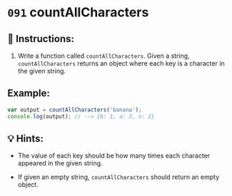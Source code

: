 # `091` countAllCharacters

## 📝 Instructions:

1. Write a function called `countAllCharacters`. Given a string, `countAllCharacters` returns an object where each key is a character in the given string. 

## Example:

```js
var output = countAllCharacters('banana');
console.log(output); // --> {b: 1, a: 3, n: 2}
```

## 💡 Hints:

+ The value of each key should be how many times each character appeared in the given string.

+ If given an empty string, `countAllCharacters` should return an empty object.
